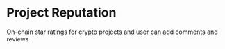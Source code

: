 # Project Reputation
On-chain star ratings for crypto projects and user can add comments and reviews
